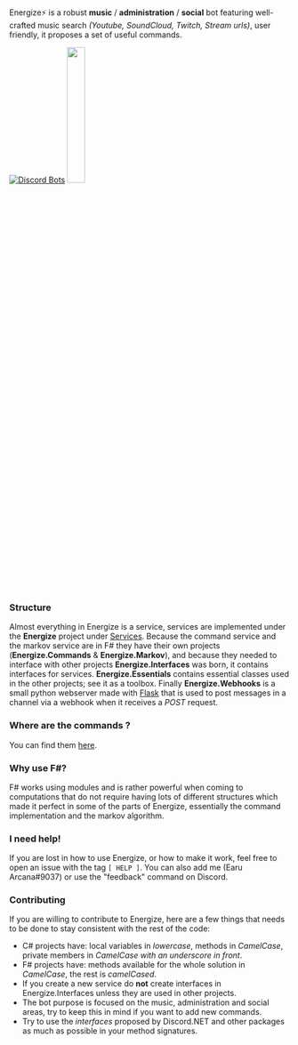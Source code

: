 
Energize⚡ is a robust **music** / **administration** / **social** bot featuring well-crafted music search *(Youtube, SoundCloud, Twitch, Stream urls)*, user friendly, it proposes a set of useful commands.

[![Discord Bots](https://discordbots.org/api/widget/360116713829695489.svg)](https://discordbots.org/bot/360116713829695489)
<img src="https://dl.dropboxusercontent.com/s/8k0lwukl9n1shki/new_attempt_2.png" width="25%">

### Structure
Almost everything in Energize is a service, services are implemented under the **Energize** project under [Services](https://github.com/Earu/Energize/tree/master/Energize/Services). Because the command service and the markov service are in F# they have their own projects (**Energize.Commands** & **Energize.Markov**), and because they needed to interface with other projects **Energize.Interfaces** was born, it contains interfaces for services. **Energize.Essentials** contains essential classes used in the other projects; see it as a toolbox. Finally **Energize.Webhooks** is a small python webserver made with [Flask](http://flask.pocoo.org/) that is used to post messages in a channel via a webhook when it receives a *POST* request.

### Where are the commands ?
You can find them [here](https://github.com/Earu/Energize/tree/master/Energize.Commands/Implementation).

### Why use F#?
F# works using modules and is rather powerful when coming to computations that do not require having lots of different structures which made it perfect in some of the parts of Energize, essentially the command implementation and the markov algorithm. 

### I need help!
If you are lost in how to use Energize, or how to make it work, feel free to open an issue with the tag `[ HELP ]`. You can also add me (Earu Arcana#9037) or use the "feedback" command on Discord.

### Contributing
If you are willing to contribute to Energize, here are a few things that needs to be done to stay consistent with the rest of the code:
- C# projects have: local variables in *lowercase*, methods in *CamelCase*, private members in *CamelCase with an underscore in front*.
- F# projects have: methods available for the whole solution in *CamelCase*, the rest is *camelCased*.
- If you create a new service do **not** create interfaces in Energize.Interfaces unless they are used in other projects.
- The bot purpose is focused on the music, administration and social areas, try to keep this in mind if you want to add new commands.
- Try to use the *interfaces* proposed by Discord.NET and other packages as much as possible in your method signatures.
